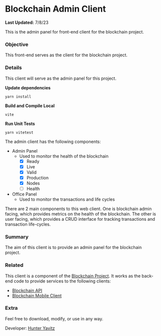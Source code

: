 # Blockchain Admin Client
**Last Updated:** 7/8/23

This is the admin panel for front-end client for the blockchain project.

### Objective
This front-end serves as the client for the blockchain project.

### Details
This client will serve as the admin panel for this project.

**Update dependencies**
```shell
yarn install
```

**Build and Compile Local**
```shell
vite
```

**Run Unit Tests**
```shell
yarn vitetest
```

The admin client has the following components:

- Admin Panel
  - Used to monitor the health of the blockchain
    - [X] Ready
    - [X] Live
    - [X] Valid
    - [X] Production
    - [X] Nodes
    - [ ] Health

- Office Panel
  - Used to monitor the transactions and life cycles

There are 2 main components to this web client.  One is blockchain admin facing, which provides metrics on the health of 
the blockchain.  The other is user facing, which provides a CRUD interface for tracking transactions and transaction 
life-cycles.

### Summary
The aim of this client is to provide an admin panel for the blockchain project.

### Related
This client is a component of the [Blockchain Project](https://github.com/hunteryavitz/blockchain-main).  It works as the back-end code to provide services to the following clients:

- [Blockchain API](https://github.com/hunteryavitz/blockchain-api)
- [Blockchain Mobile Client](https://github.com/hunteryavitz/blockchain-client-mobile)

### Extra
Feel free to download, modify, or use in any way.

Developer: [Hunter Yavitz](mailto:h.yavitz@gmail.com)
